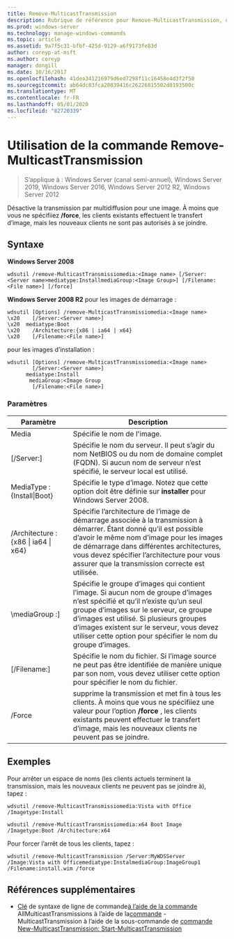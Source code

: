 ```yaml
---
title: Remove-MulticastTransmission
description: Rubrique de référence pour Remove-MulticastTransmission, qui désactive la transmission par multidiffusion pour une image.
ms.prod: windows-server
ms.technology: manage-windows-commands
ms.topic: article
ms.assetid: 9a7f5c31-bfbf-425d-9129-a6f9173fe83d
author: coreyp-at-msft
ms.author: coreyp
manager: dongill
ms.date: 10/16/2017
ms.openlocfilehash: 41dea341216979d6ed7298f11c16458e4d3f2f50
ms.sourcegitcommit: ab64dc83fca28039416c26226815502d0193500c
ms.translationtype: MT
ms.contentlocale: fr-FR
ms.lasthandoff: 05/01/2020
ms.locfileid: "82720339"
---
```

# <a name="using-the-remove-multicasttransmission-command"></a>Utilisation de la commande Remove-MulticastTransmission

> S’applique à : Windows Server (canal semi-annuel), Windows Server 2019, Windows Server 2016, Windows Server 2012 R2, Windows Server 2012

Désactive la transmission par multidiffusion pour une image. À moins que vous ne spécifiiez **/force**, les clients existants effectuent le transfert d’image, mais les nouveaux clients ne sont pas autorisés à se joindre.

## <a name="syntax"></a>Syntaxe
**Windows Server 2008**
```
wdsutil /remove-MulticastTransmissiomedia:<Image name> [/Server:<Server name>mediatype:InstallmediaGroup:<Image Group>] [/Filename:<File name>] [/force]
```
**Windows Server 2008 R2** pour les images de démarrage :
```
wdsutil [Options] /remove-MulticastTransmissiomedia:<Image name>
\x20    [/Server:<Server name>]
\x20  mediatype:Boot
\x20    /Architecture:{x86 | ia64 | x64}
\x20    [/Filename:<File name>]
```
pour les images d’installation :
```
wdsutil [Options] /remove-MulticastTransmissiomedia:<Image name>
        [/Server:<Server name>]
      mediatype:Install
       mediaGroup:<Image Group
        [/Filename:<File name>]
```
### <a name="parameters"></a>Paramètres
|Paramètre|Description|
|-------|--------|
Media<Image name>|Spécifie le nom de l'image.|
|[/Server:<Server name>]|Spécifie le nom du serveur. Il peut s’agir du nom NetBIOS ou du nom de domaine complet (FQDN). Si aucun nom de serveur n’est spécifié, le serveur local est utilisé.|
MediaType : {Install&#124;Boot}|Spécifie le type d’image. Notez que cette option doit être définie sur **installer** pour Windows Server 2008.|
|/Architecture : {x86 &#124; ia64 &#124; x64}|Spécifie l’architecture de l’image de démarrage associée à la transmission à démarrer. Étant donné qu’il est possible d’avoir le même nom d’image pour les images de démarrage dans différentes architectures, vous devez spécifier l’architecture pour vous assurer que la transmission correcte est utilisée.|
|\mediaGroup :<Image group name>]|Spécifie le groupe d’images qui contient l’image. Si aucun nom de groupe d’images n’est spécifié et qu’il n’existe qu’un seul groupe d’images sur le serveur, ce groupe d’images est utilisé. Si plusieurs groupes d’images existent sur le serveur, vous devez utiliser cette option pour spécifier le nom du groupe d’images.|
|[/Filename:<File name>]|Spécifie le nom du fichier. Si l’image source ne peut pas être identifiée de manière unique par son nom, vous devez utiliser cette option pour spécifier le nom du fichier.|
|/Force|supprime la transmission et met fin à tous les clients. À moins que vous ne spécifiiez une valeur pour l’option **/force** , les clients existants peuvent effectuer le transfert d’image, mais les nouveaux clients ne peuvent pas se joindre.|
## <a name="examples"></a>Exemples
Pour arrêter un espace de noms (les clients actuels terminent la transmission, mais les nouveaux clients ne peuvent pas se joindre à), tapez :
```
wdsutil /remove-MulticastTransmissiomedia:Vista with Office
/Imagetype:Install
```
```
wdsutil /remove-MulticastTransmissiomedia:x64 Boot Image
/Imagetype:Boot /Architecture:x64
```
Pour forcer l’arrêt de tous les clients, tapez :
```
wdsutil /remove-MulticastTransmission /Server:MyWDSServer
/Image:Vista with Officemediatype:InstalmediaGroup:ImageGroup1
/Filename:install.wim /force
```
## <a name="additional-references"></a>Références supplémentaires
- [Clé](command-line-syntax-key.md)
de syntaxe de ligne de commande[à l’aide de la commande](using-the-get-allmulticasttransmissions-command.md)
AllMulticastTransmissions à l’aide de la[commande](using-the-get-multicasttransmission-command.md)
-MulticastTransmission à l’aide de la sous-commande de
[commande New-MulticastTransmission](using-the-new-multicasttransmission-command.md)[: Start-MulticastTransmission](subcommand-start-multicasttransmission.md)
